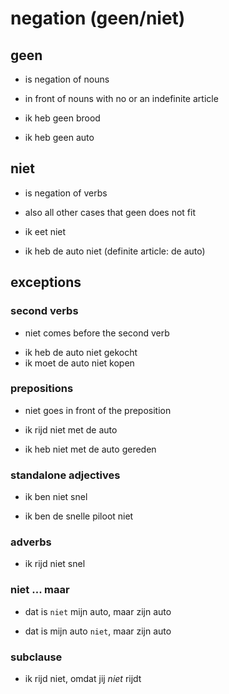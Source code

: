 # negation (geen/niet)

## geen

- is negation of nouns

- in front of nouns with no or an indefinite article

- ik heb geen brood
- ik heb geen auto

## niet

- is negation of verbs
- also all other cases that geen does not fit

- ik eet niet
- ik heb de auto niet (definite article: de auto)

## exceptions

### second verbs

* niet comes before the second verb

- ik heb de auto niet gekocht
- ik moet de auto niet kopen

### prepositions

* niet goes in front of the preposition

- ik rijd niet met de auto

- ik heb niet met de auto gereden

### standalone adjectives

- ik ben niet snel

- ik ben de snelle piloot niet

### adverbs

- ik rijd niet snel



### niet ... maar

* dat is `niet` mijn auto, maar zijn auto

* dat is mijn auto `niet`, maar zijn auto

### subclause

- ik rijd niet, omdat jij *niet* rijdt
